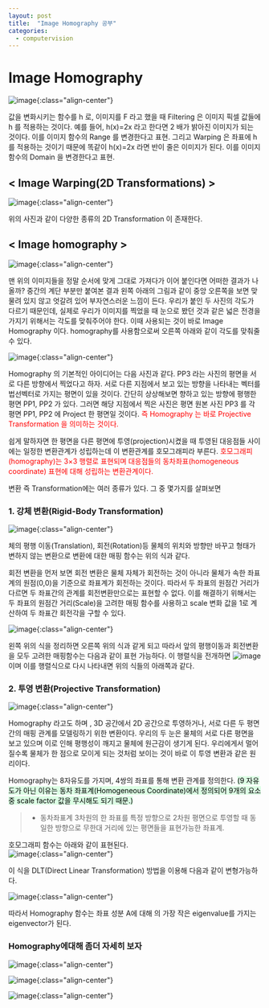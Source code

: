 ```yaml
---
layout: post
title:  "Image Homography 공부"
categories:
  - computervision
---
```


# Image Homography    

![image](https://user-images.githubusercontent.com/93988405/215250739-039db9a0-26b6-40ce-91fd-7bf679e7d6be.png){:class="align-center"}  
 
 값을 변화시키는 함수를 h 로, 이미지를 F 라고 했을 때 Filtering 은 이미지 픽셀 값들에 h 를 적용하는 것이다. 예를 들어, h(x)=2x 라고 한다면 2 배가 밝아진 이미지가 되는 것이다. 이를 이미지 함수의 Range 를 변경한다고 표현. 그리고 Warping 은 좌표에 h 를 적용하는 것이기 때문에 똑같이 h(x)=2x 라면 반이 줄은 이미지가 된다. 이를 이미지 함수의 Domain 을 변경한다고 표현.  
 
 ## < Image Warping(2D Transformations) >  
 
 ![image](https://user-images.githubusercontent.com/93988405/215250801-e93a7bd8-9989-4bde-9863-14c357f41ef5.png){:class="align-center"}  

위의 사진과 같이 다양한 종류의 2D Transformation 이 존재한다.  

## < Image homography >  

![image](https://user-images.githubusercontent.com/93988405/215250848-5ccb58b9-b643-4859-a872-8eaddbc8b673.png){:class="align-center"}  

맨 위의 이미지들을 정말 순서에 맞게 그대로 가져다가 이어 붙인다면 어떠한 결과가 나올까? 중간의 계단 부분만 붙여본 결과 왼쪽 아래의 그림과 같이 중앙 오른쪽을 보면 맞물려 있지 않고 엇갈려 있어 부자연스러운 느낌이 든다. 우리가 붙인 두 사진의 각도가 다르기 때문인데, 실제로 우리가 이미지를 찍었을 때 눈으로 봤던 것과 같은 넓은 전경을 가지기 위해서는 각도를 맞춰주어야 한다. 이때 사용되는 것이 바로 Image Homography 이다. homography를 사용함으로써 오른쪽 아래와 같이 각도를 맞춰줄 수 있다.  

![image](https://user-images.githubusercontent.com/93988405/215250897-fc433b44-2e15-4703-b3dd-ea3227678446.png){:class="align-center"}  

Homography 의 기본적인 아이디어는 다음 사진과 같다. PP3 라는 사진의 평면을 서로 다른 방향에서 찍었다고 하자. 서로 다른 지점에서 보고 있는 방향을 나타내는 벡터를 법선벡터로 가지는 평면이 있을 것이다. 간단히 상상해보면 향하고 있는 방향에 평행한 평면 PP1, PP2 가 있다. 그러면 해당 지점에서 찍은 사진은 평면 원본 사진 PP3 를 각 평면 PP1, PP2 에 Project 한 평면일 것이다.
<font color='red'>즉 Homography 는 바로 Projective Transformation 을 의미하는 것이다.</font>  

쉽게 말하자면 한 평면을 다른 평면에 투영(projection)시켰을 때 투영된 대응점들 사이에는 일정한 변환관계가 성립하는데 이 변환관계를 호모그래피라 부른다.
<font color='red'>호모그래피(homography)는 3×3 행렬로 표현되며 대응점들의 동차좌표(homogeneous coordinate) 표현에 대해 성립하는 변환관계이다.</font>  

변환 즉 Transformation에는 여러 종류가 있다. 그 중 몇가지를 살펴보면  

### 1. 강체 변환(Rigid-Body Transformation)  

![image](https://user-images.githubusercontent.com/93988405/215250955-bfef1fcc-16dc-4cb8-bc84-8defd7267e3a.png){:class="align-center"}  

체의 평행 이동(Translation), 회전(Rotation)등 물체의 위치와 방향만 바꾸고 형태가 변하지 않는 변환으로 변환에 대한 매핑 함수는 위의 식과 같다.  

회전 변환을 먼저 보면 회전 변환은 물체 자체가 회전하는 것이 아니라 물체가 속한 좌표계의 원점(0,0)을 기준으로 좌표계가 회전하는 것이다. 따라서 두 좌표의 원점간 거리가 다르면 두 좌표간의 관계를 회전변환만으로는 표현할 수 없다. 이를 해결하기 위해서는 두 좌표의 원점간 거리(Scale)을 고려한 매핑 함수를 사용하고 scale 변화 값을 1로 계산하여 두 좌표간 회전각을 구할 수 있다.  

![image](https://user-images.githubusercontent.com/93988405/215251033-48808537-9d08-4776-b595-dbaa57928b1e.png){:class="align-center"}  

왼쪽 위의 식을 정리하면 오른쪽 위의 식과 같게 되고
따라서 앞의 평행이동과 회전변환을 모두 고려한 매핑함수는 다음과 같이 표현 가능하다. 이 행렬식을 전개하면 ![image](https://user-images.githubusercontent.com/93988405/215251087-d555c6b1-0ca8-4692-a3c5-73790336d2c3.png)
 이며
 이를 행렬식으로 다시 나타내면 위의 식들의 아래쪽과 같다.
 
 ### 2. 투영 변환(Projective Transformation)  
 
 ![image](https://user-images.githubusercontent.com/93988405/215251162-320ee744-efbd-402d-8a5b-eb4ad94f0135.png){:class="align-center"}
 
 
Homography 라고도 하며 , 3D 공간에서 2D 공간으로 투영하거나, 서로 다른 두 평면 간의 매핑 관계를 모델링하기 위한 변환이다. 우리의 두 눈은 물체의 서로 다른 평면을 보고 있으며 이로 인해 평행성이 깨지고 물체에 원근감이 생기게 된다. 우리에게서 멀어질수록 물체가 한 점으로 모이게 되는 것처럼 보이는 것이 바로 이 투영 변환과 같은 원리이다.  

Homography는 8자유도를 가지며, 4쌍의 좌표를 통해 변환 관계를 정의한다. <mark style='background-color: #dcffe4'>(9 자유도가 아닌 이유는 동차 좌표계(Homogeneous Coordinate)에서 정의되어 9개의 요소 중 scale factor 값을 무시해도 되기 때문.)</mark>  

> - 동차좌표계
> 3차원의 한 좌표를 특정 방향으로 2차원 평면으로 투영할 때 동일한 방향으로 무한대 거리에 있는 평면들을 표현가능한 좌표계.

호모그래피 함수는 아래와 같이 표현된다.  
![image](https://user-images.githubusercontent.com/93988405/215251274-f0b40e65-1258-41b5-b5ac-57c5647ac75c.png){:class="align-center"}  

이 식을 DLT(Direct Linear Transformation) 방법을 이용해 다음과 같이 변형가능하다.  

![image](https://user-images.githubusercontent.com/93988405/215251358-acc3d6a8-6e37-4419-a34a-07ef3efee703.png){:class="align-center"}  

따라서 Homography 함수는 좌표 성분 A에 대해 의 가장 작은 eigenvalue를 가지는 eigenvector가 된다.  


### Homography에대해 좀더 자세히 보자  


![image](https://user-images.githubusercontent.com/93988405/215251645-89d501b2-5b17-493b-8c33-50ed0290ff8d.png){:class="align-center"}  

![image](https://user-images.githubusercontent.com/93988405/215251523-95ac2af3-5cf9-44a1-896c-1f08a1f43562.png){:class="align-center"}   

![image](https://user-images.githubusercontent.com/93988405/215251557-782b2732-89b4-4780-91b4-905b5a0478a9.png){:class="align-center"}  
